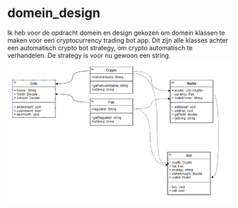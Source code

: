 # domein_design
Ik heb voor de opdracht domein en design gekozen om domein klassen te maken voor een cryptocurrency trading bot app. Dit zijn alle klasses achter een automatisch crypto bot strategy, om crypto automatisch te verhandelen. De strategy is voor nu gewoon een string.
![UML KLASSEN DIAGRAM](/UML.png)
